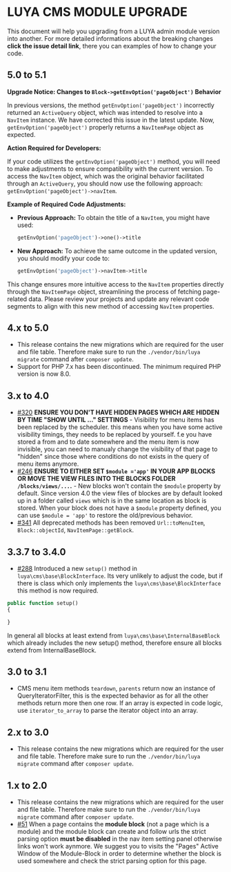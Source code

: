 # LUYA CMS MODULE UPGRADE

This document will help you upgrading from a LUYA admin module version into another. For more detailed informations about the breaking changes **click the issue detail link**, there you can examples of how to change your code.

## 5.0 to 5.1

**Upgrade Notice: Changes to `Block->getEnvOption('pageObject')` Behavior**

In previous versions, the method `getEnvOption('pageObject')` incorrectly returned an `ActiveQuery` object, which was intended to resolve into a `NavItem` instance. We have corrected this issue in the latest update. Now, `getEnvOption('pageObject')` properly returns a `NavItemPage` object as expected.

**Action Required for Developers:**

If your code utilizes the `getEnvOption('pageObject')` method, you will need to make adjustments to ensure compatibility with the current version. To access the `NavItem` object, which was the original behavior facilitated through an `ActiveQuery`, you should now use the following approach: `getEnvOption('pageObject')->navItem`.

**Example of Required Code Adjustments:**

- **Previous Approach:** To obtain the title of a `NavItem`, you might have used:
  ```php
  getEnvOption('pageObject')->one()->title
  ```

- **New Approach:** To achieve the same outcome in the updated version, you should modify your code to:
  ```php
  getEnvOption('pageObject')->navItem->title
  ```

This change ensures more intuitive access to the `NavItem` properties directly through the `NavItemPage` object, streamlining the process of fetching page-related data. Please review your projects and update any relevant code segments to align with this new method of accessing `NavItem` properties.

## 4.x to 5.0

+ This release contains the new migrations which are required for the user and file table. Therefore make sure to run the `./vendor/bin/luya migrate` command after `composer update`.
+ Support for PHP 7.x has been discontinued. The minimum required PHP version is now 8.0.

## 3.x to 4.0

+ [#320](https://github.com/luyadev/luya-module-cms/pull/320) **ENSURE YOU DON'T HAVE HIDDEN PAGES WHICH ARE HIDDEN BY TIME "SHOW UNTIL ..." SETTINGS** - Visibility for menu items has been replaced by the scheduler. this means when you have some active visibility timings, they needs to be replaced by yourself. f.e you have stored a from and to date somewhere and the menu item is now invisible, you can need to manualy change the visibility of that page to "hidden" since those where conditions do not exists in the query of menu items anymore.
+ [#246](https://github.com/luyadev/luya-module-cms/issues/246) **ENSURE TO EITHER SET `$module ='app'` IN YOUR APP BLOCKS OR MOVE THE VIEW FILES INTO THE BLOCKS FOLDER `/blocks/views/...`.** - New blocks won't contain the `$module` property by default. Since version 4.0 the view files of blockes are by default looked up in a folder called `views` which is in the same location as block is stored. When your block does not have a `$module` property defined, you can use `$module = 'app'` to restore the old/previous behavior.
+ [#341](https://github.com/luyadev/luya-module-cms/pull/341) All deprecated methods has been removed `Url::toMenuItem`, `Block::objectId`, `NavItemPage::getBlock`.

## 3.3.7 to 3.4.0

+ [#288](https://github.com/luyadev/luya-module-cms/pull/288) Introduced a new `setup()` method in `luya\cms\base\BlockInterface`. Its very unlikely to adjust the code, but if there is class which only implements the `luya\cms\base\BlockInterface` this method is now required.

```php
public function setup()
{

}
```

In general all blocks at least extend from `luya\cms\base\InternalBaseBlock` which already includes the new setup() method, therefore ensure all blocks extend from InternalBaseBlock.

## 3.0 to 3.1

+ CMS menu item methods `teardown`, `parents` return now an instance of QueryIteratorFilter, this is the expected behavior as for all the other methods return more then one row. If an array is expected in code logic, use `iterator_to_array` to parse the iterator object into an array.

## 2.x to 3.0

+ This release contains the new migrations which are required for the user and file table. Therefore make sure to run the `./vendor/bin/luya migrate` command after `composer update`.

## 1.x to 2.0

+ This release contains the new migrations which are required for the user and file table. Therefore make sure to run the `./vendor/bin/luya migrate` command after `composer update`.
+ [#51](https://github.com/luyadev/luya-module-cms/issues/51) When a page contains the **module block** (not a page which is a module) and the module block can create and follow urls the strict parsing option **must be disabled** in the nav item setting panel otherwise links won't work aynmore. We suggest you to visits the "Pages" Active Window of the Module-Block in order to determine whether the block is used somewhere and check the strict parsing option for this page.
